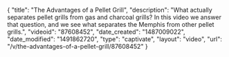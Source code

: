 {
    "title": "The Advantages of a Pellet Grill",
    "description": "What actually separates pellet grills from gas and charcoal grills? In this video we answer that question, and we see what separates the Memphis from other pellet grills.",
    "videoid": "87608452",
    "date_created": "1487009022",
    "date_modified": "1491862720",
    "type": "captivate",
    "layout": "video",
    "url": "\/v\/the-advantages-of-a-pellet-grill\/87608452"
}